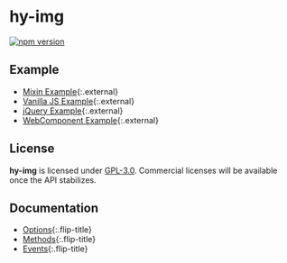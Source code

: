 # hy-img

[![npm version](https://badge.fury.io/js/hy-img.svg)](https://badge.fury.io/js/hy-img)

<!--more-->

## Example

* [Mixin Example](https://qwtel.com/hy-img/example/mixin/){:.external}
* [Vanilla JS Example](https://qwtel.com/hy-img/example/vanilla/){:.external}
* [jQuery Example](https://qwtel.com/hy-img/example/jquery/){:.external}
* [WebComponent Example](https://qwtel.com/hy-img/example/webcomponent/){:.external}


## License

**hy-img** is licensed under [GPL-3.0](LICENSE.md).
Commercial licenses will be available once the API stabilizes.

<!-- |              | Personal           | Startup            | Enterprise         |
|:-------------|:------------------:|:------------------:|:------------------:|
| # Developers | 2                  | 15                 | ∞                  |
| License      | [Personal][pl]     | [Startup][sl]      | [Enterprise][el]   |
| Price        | $29                | $249               | $499               |
| | [**Buy**][bp]{:.gumroad-button} | [**Buy**][bs]{:.gumroad-button} | [**Buy**][be]{:.gumroad-button} |
{:.stretch-table} -->

<!-- Unless you've obtained one of the licenses above, **hy-img** must be used in accordance with the [GPL-3.0](LICENSE.md) license. -->

[pl]: licenses/personal.md
[sl]: licenses/startup.md
[el]: licenses/enterprise.md
[bp]: https://gumroad.com/l/hy-img-personal
[bs]: https://gumroad.com/l/hy-img-startup
[be]: https://gumroad.com/l/hy-img-enterprise


## Documentation

* [Options](doc/options.md){:.flip-title}
* [Methods](doc/methods.md){:.flip-title}
* [Events](doc/events.md){:.flip-title}

<!-- ## Usage
The most straight-forward way to use **hy-img** is by using the vanilla JS version and load it from a CDN:

~~~html
<script src="https://unpkg.com/hy-push-state/dist/vanilla/hy-push-state.min.js"></script>
~~~

~~~html
<hy-img>
  <noscript>
    <img src="..." srcset="..." alt="..." />
  </noscript>
</hy-img>
~~~

This assumes all pages have an element with `id="pushStateEl"`, which will be used for replacement.
You can get more fine-grained control over which elements get replaced with the [`replaceIds` option](doc/options.md#replaceids).


### Gold Standard
This component follows the Web Components [Gold Standard](doc/gold-standard.md){:.flip-title}.


### Source
The source code is written in a *literal programming* style, and should be reasonably approachable.
However, some knowledge of [RxJS] is required.

The core functionality is implemented in [`mixin / index.js`](doc/source/mixin/README.md),
which is used to create the framework-specific versions of the component.

* `jquery`
  * [`index.js`](doc/source/jquery/README.md)
* `mixin`
  * [`constants.js`](doc/source/mixin/constants.md)
  * [`events.js`](doc/source/mixin/events.md)
  * [`fetching.js`](doc/source/mixin/fetching.md)
  * [`history.js`](doc/source/mixin/history.md)
  * [`index.js`](doc/source/mixin/README.md)
  * [`methods.js`](doc/source/mixin/methods.md)
  * [`operators.js`](doc/source/mixin/operators.md)
  * [`script-hack.js`](doc/source/mixin/script-hack.md)
  * [`scrolling.js`](doc/source/mixin/scrolling.md)
  * [`setup.js`](doc/source/mixin/setup.md)
  * [`update.js`](doc/source/mixin/update.md)
* `vanilla`
  * [`index.js`](doc/source/vanilla/README.md)
* `webcomponent`
  * [`html-import.s`](doc/source/webcomponent/html-import.md)
  * [`index.js`](doc/source/webcomponent/README.md)
  * [`module.js`](doc/source/webcomponent/module.md)
* [`common.js`](doc/source/common.md)
* [`index.js`](doc/source/README.md)
* [`url.js`](doc/source/url.md) -->

